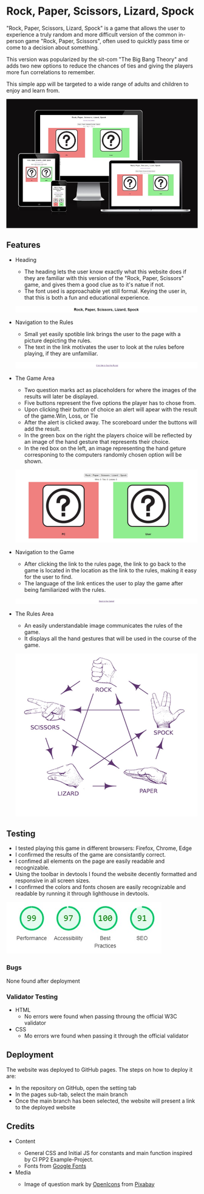 # Rock, Paper, Scissors, Lizard, Spock
"Rock, Paper, Scissors, Lizard, Spock" is a game that allows the user to experience a truly random and more difficult version of the common in-person game "Rock, Paper, Scissors", often used to quicktly pass time or come to a decision about something. 

This version was popularized by the sit-com "The Big Bang Theory" and adds two new options to reduce the chances of ties and giving the players more fun correlations to remember.

This simple app will be targeted to a wide range of adults and children to enjoy and learn from.

![The website on a variety of screen sizes](documentation/responsiveness.jpg)

## Features

<ul>
<li>Heading</li>
  <ul>
    <li>The heading lets the user know exactly what this website does if they are familiar with this version of the "Rock, Paper, Scissors" game, and gives them a good clue as to it's natue if not.</li>
    <li>The font used is approachable yet still formal. Keying the user in, that this is both a fun and educational experience. </li>
  </ul>

  ![The header section](documentation/header.jpg)

  <li>Navigation to the Rules</li>
  <ul>
    <li>Small yet easily spotible link brings the user to the page with a picture depicting the rules.</li>
    <li>The text in the link motivates the user to look at the rules before playing, if they are unfamiliar.</li>
  </ul>

  ![The navigation to the rules](documentation/nav-to-rules.jpg)

  <li>The Game Area</li>
  <ul>
    <li>Two question marks act as placeholders for where the images of the results will later be displayed.</li>
    <li>Five buttons represent the five options the player has to chose from.</li>
    <li>Upon clicking their button of choice an alert will apear with the result of the game.Win, Loss, or Tie</li>
    <li>After the alert is clicked away. The scoreboard under the buttons will add the result.</li>
    <li>In the green box on the right the players choice will be reflected by an image of the hand gesture that represents their choice.</li>
    <li>In the red box on the left, an image representing the hand geture corresponing to the computers randomly chosen option will be shown.</li>
  </ul>

  ![The game area](documentation/game-area.jpg)

  <li>Navigation to the Game</li>
  <ul>
    <li>After clicking the link to the rules page, the link to go back to the game is located in the location as the link to the rules, making it easy for the user to find.</li>
    <li>The language of the link entices the user to play the game after being familiarized with the rules.</li>
  </ul>

  ![The navigation to the game](documentation/nav-to-game.jpg)

  <li>The Rules Area</li>
  <ul>
    <li>An easily understandable image communicates the rules of the game.</li>
    <li>It displays all the hand gestures that will be used in the course of the game.</li>
  </ul>

  ![The Rules section](documentation/rules.jpg)

</ul>

## Testing

<ul>
  <li>I tested playing this game in different browsers: Firefox, Chrome, Edge</li>
  <li>I confirmed the results of the game are consistantly correct.</li>
  <li>I confimed all elements on the page are easily readable and recognizable.</li>
  <li>Using the toolbar in devtools I found the website decently formatted and responsive in all screen sizes.</li>
  <li>I confirmed the colors and fonts chosen are easily recognizable and readable by running it through lighthouse in devtools.</li>
</ul>

![Screenshot of the lighthouse scores](documentation/lighthouse-results.jpg)

### Bugs
None found after deployment

### Validator Testing

<ul>
  <li>
    HTML<ul><li>No errors were found when passing throung the official W3C validator</li></ul>
  </li>
  <li>
    CSS<ul><li>Mo errors wre found when passing it through the official validator</li></ul>
  </li>
</ul>

## Deployment
The website was deployed to GitHub pages. The steps on how to deploy it are:
<ul>
  <li>In the repository on GitHub, open the setting tab</li>
  <li>In the pages sub-tab, select the main branch</li>
  <li>Once the main branch has been selected, the website will present a link to the deployed website</li>
</ul>

## Credits
<ul>
  <li>Content</li>
    <ul>
      <li>General CSS and Initial JS for constants and main function inspired by CI PP2 Example-Project.
      </li>
      <li>Fonts from <a href="https://fonts.google.com/" aria-label="Go to Google Fonts" rel="noopener" target="_blank">Google Fonts</a></li>
    </ul>

  <li>Media</li>
    <ul>
      <li>Image of question mark by <a href="https://pixabay.com/users/openicons-28911/?utm_source=link-attribution&utm_medium=referral&utm_campaign=image&utm_content=99085" aria-label="Go to OpenIcons on Pixabay" rel="noopener" target="_blank">OpenIcons</a> from <a href="https://pixabay.com//?utm_source=link-attribution&utm_medium=referral&utm_campaign=image&utm_content=99085" aria-label="Go to Pixabay" rel="noopener" target="_blank">Pixabay</a></li>
    </ul>
</ul>